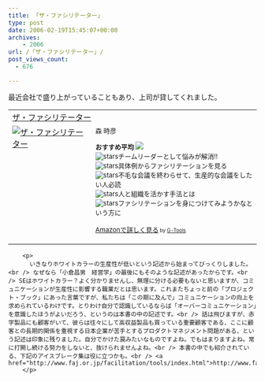 ```yaml
---
title: 「ザ・ファシリテーター」
type: post
date: 2006-02-19T15:45:07+00:00
archives:
    - 2006
url: /「ザ・ファシリテーター」/
post_views_count:
  - 676

---
```

最近会社で盛り上がっていることもあり、上司が貸してくれました。

<table  border="0" cellpadding="5">
  <tr>
    <td colspan="2">
      <a href="http://www.amazon.co.jp/exec/obidos/ASIN/4478360715/konnokiyotaka-22/ref=nosim/" target="_blank">ザ・ファシリテーター</a>
    </td>
  </tr>
  
  <tr>
    <td valign="top">
      <a href="http://www.amazon.co.jp/exec/obidos/ASIN/4478360715/konnokiyotaka-22/ref=nosim/" target="_blank"><img src="https://i2.wp.com/ec1.images-amazon.com/images/P/4478360715.09._SCMZZZZZZZ_.jpg" border="0" alt="ザ・ファシリテーター" data-recalc-dims="1" /></a>
    </td>
    <td valign="top">
      <font size="-1">森 時彦 </p>
      <p>
        <strong>おすすめ平均</strong> <img src="https://i2.wp.com/g-images.amazon.com/images/G/01/detail/stars-4-5.gif" data-recalc-dims="1" /><br /><img src="https://i1.wp.com/g-images.amazon.com/images/G/01/detail/stars-5-0.gif" alt="stars" data-recalc-dims="1" />チームリーダーとして悩みが解消!!<br /><img src="https://i2.wp.com/g-images.amazon.com/images/G/01/detail/stars-4-0.gif" alt="stars" data-recalc-dims="1" />具体例からファシリテーションを見る<br /><img src="https://i1.wp.com/g-images.amazon.com/images/G/01/detail/stars-5-0.gif" alt="stars" data-recalc-dims="1" />不毛な会議を終わらせて、生産的な会議をしたい人必読<br /><img src="https://i1.wp.com/g-images.amazon.com/images/G/01/detail/stars-5-0.gif" alt="stars" data-recalc-dims="1" />人と組織を活かす手法とは<br /><img src="https://i0.wp.com/g-images.amazon.com/images/G/01/detail/stars-3-0.gif" alt="stars" data-recalc-dims="1" />ファシリテーションを身につけてみようかなという方に
      </p>
      <p>
        <a href="http://www.amazon.co.jp/exec/obidos/ASIN/4478360715/konnokiyotaka-22/ref=nosim/" target="_blank">Amazonで詳しく見る</a></font><font size="-2"> by <a href="http://www.goodpic.com/mt/aws/index.html" >G-Tools</a></font></td> </tr> </table> 
        
        <p>
          いきなりホワイトカラーの生産性が低いという記述から始まってびっくりしました。<br /> なぜなら「小倉昌男　経営学」の最後にもそのような記述があったからです。<br /> SEはホワイトカラー？よく分かりませんし、無理に分ける必要もないと思いますが、コミュニケーションが生産性に影響する職業だとは思います。これまたちょっと前の「プロジェクト・ブック」にあった言葉ですが、私たちは「この期に及んで」コミュニケーションの向上を求められているわけです。とりわけ自分で認識しているならば「オーバーコミュニケーション」を意識したほうがよいだろう、というのは本書の中の記述です。<br /> 話は飛びますが、赤字製品にも顧客がいて、彼らは往々にして高収益製品も買っている重要顧客である、ここに顧客との長期的関係を重視する日本企業が苦手とするプロダクトマネジメント問題がある、という記述は印象に残りました。自分でかけた罠みたいなものですよね。でもはまりますよね。常に打開し続ける努力をしないと、抜けられませんよね。<br /> 本書の中でも紹介されている、下記のアイスブレーク集は役に立つかも。<br /> <a href="http://www.faj.or.jp/facilitation/tools/index.html">http://www.faj.or.jp/facilitation/tools/index.html</a>
        </p>